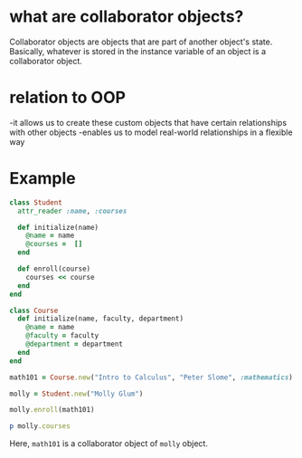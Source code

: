 # what are collaborator objects?
Collaborator objects are objects that are part of another object's state. Basically, whatever is stored in the instance variable of an object is a collaborator object.

# relation to OOP
-it allows us to create these custom objects that have certain relationships with other objects
-enables us to model real-world relationships in a flexible way

# Example
```ruby
class Student
  attr_reader :name, :courses

  def initialize(name)
    @name = name
    @courses =  []
  end

  def enroll(course)
    courses << course
  end
end

class Course
  def initialize(name, faculty, department)
    @name = name
    @faculty = faculty
    @department = department
  end
end

math101 = Course.new("Intro to Calculus", "Peter Slome", :mathematics)

molly = Student.new("Molly Glum")

molly.enroll(math101)

p molly.courses
```

Here, `math101` is a collaborator object of `molly` object.